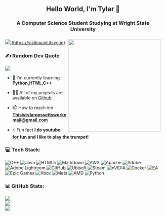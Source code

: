 
[//]: # (🔭 I’m currently working on ....)
[//]: # (🌱 I’m currently learning ....)
[//]: # (- 💬 Ask me about ....)

<h2 align="center">Hello World, I'm Tylar 👋</h2>
<h3 align="center">A Computer Science Student Studying at Wright State University</h3>

###

<img align="right" height="300" src="https://media2.giphy.com/media/v1.Y2lkPTc5MGI3NjExYm84ZjFvc29qOGFiOXhsNGo4Njloc2loeGc5Yno5YXI0Y21tMG5uciZlcD12MV9pbnRlcm5hbF9naWZfYnlfaWQmY3Q9Zw/CiNdMhyzdUUtkSvitR/giphy.gif"/>

![](https://visitcount.itsvg.in/api?id=saucy-tgossett&icon=7&color=0)](https://visitcount.itsvg.in)

### ✍️ Random Dev Quote
![](https://quotes-github-readme.vercel.app/api?type=horizontal&theme=radical)

- 🌱 I’m currently learning **Python,HTML,C++**

- 👨‍💻 All of my projects are available on [Github](https://github.com/Saucy-tgossett?tab=projects)

- 📫 How to reach me **Thisistylargossettsworkemail@gmail.com**

- ⚡ Fun fact **I do youtube for fun and I like to play the trumpet!**

### 💻 Tech Stack:
![C++](https://img.shields.io/badge/c++-%2300599C.svg?style=for-the-badge&logo=c%2B%2B&logoColor=white) ![Java](https://img.shields.io/badge/java-%23ED8B00.svg?style=for-the-badge&logo=openjdk&logoColor=white) ![HTML5](https://img.shields.io/badge/html5-%23E34F26.svg?style=for-the-badge&logo=html5&logoColor=white) ![Markdown](https://img.shields.io/badge/markdown-%23000000.svg?style=for-the-badge&logo=markdown&logoColor=white) ![AWS](https://img.shields.io/badge/AWS-%23FF9900.svg?style=for-the-badge&logo=amazon-aws&logoColor=white) ![Apache](https://img.shields.io/badge/apache-%23D42029.svg?style=for-the-badge&logo=apache&logoColor=white) ![Adobe](https://img.shields.io/badge/adobe-%23FF0000.svg?style=for-the-badge&logo=adobe&logoColor=white) ![Adobe Lightroom](https://img.shields.io/badge/Adobe%20Lightroom-31A8FF.svg?style=for-the-badge&logo=Adobe%20Lightroom&logoColor=white) ![GitHub](https://img.shields.io/badge/github-%23121011.svg?style=for-the-badge&logo=github&logoColor=white) ![Ubisoft](https://img.shields.io/badge/Ubisoft-%23F5F5F5.svg?style=for-the-badge&logo=Ubisoft&logoColor=black) ![Steam](https://img.shields.io/badge/steam-%23000000.svg?style=for-the-badge&logo=steam&logoColor=white) ![nVIDIA](https://img.shields.io/badge/nVIDIA-%2376B900.svg?style=for-the-badge&logo=nVIDIA&logoColor=white) ![Docker](https://img.shields.io/badge/docker-%230db7ed.svg?style=for-the-badge&logo=docker&logoColor=white) ![EA](https://img.shields.io/badge/ea-%23000000.svg?style=for-the-badge&logo=ea&logoColor=white) ![Epic Games](https://img.shields.io/badge/epicgames-%23313131.svg?style=for-the-badge&logo=epicgames&logoColor=white) ![Xbox](https://img.shields.io/badge/xbox-%23107C10.svg?style=for-the-badge&logo=xbox&logoColor=white) ![Meta](https://img.shields.io/badge/Meta-%230467DF.svg?style=for-the-badge&logo=Meta&logoColor=white) ![AMD](https://img.shields.io/badge/AMD-%23000000.svg?style=for-the-badge&logo=amd&logoColor=white) ![Python](https://img.shields.io/badge/python-3670A0?style=for-the-badge&logo=python&logoColor=ffdd54)
### 📊 GitHub Stats:
![](https://github-readme-stats.vercel.app/api?username=saucy-tgossett&theme=radical&hide_border=false&include_all_commits=false&count_private=false)<br/>
![](https://nirzak-streak-stats.vercel.app/?user=saucy-tgossett&theme=radical&hide_border=false)<br/>
![](https://github-readme-stats.vercel.app/api/top-langs/?username=saucy-tgossett&theme=radical&hide_border=false&include_all_commits=false&count_private=false&layout=compact)

<!-- Proudly created with the help of GPRM ( https://gprm.itsvg.in ) -->

